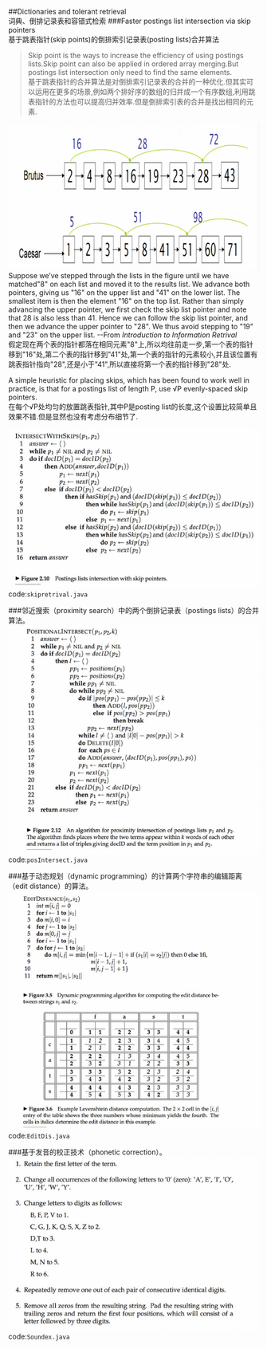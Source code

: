 ##Dictionaries and tolerant retrieval<br>词典、倒排记录表和容错式检索
###Faster postings list intersection via skip pointers<br>基于跳表指针(skip points)的倒排索引记录表(posting lists)合并算法 
>Skip point is the ways to increase the efficiency of using postings lists.Skip point can also be applied in ordered array merging.But postings list intersection only need to find the same elements.<br>
>基于跳表指针的合并算法是对倒排索引记录表的合并的一种优化.但其实可以运用在更多的场景,例如两个排好序的数组的归并成一个有序数组,利用跳表指针的方法也可以提高归并效率.但是倒排索引表的合并是找出相同的元素.

![About](fig1.png)<br>
Suppose we’ve stepped through the lists in the figure until we have matched"8"   on each list and moved it to the results list. We advance both pointers, giving us "16" on the upper list and "41" on the lower list. The smallest item is then the element "16" on the top list. Rather than simply advancing the upper pointer, we first check the skip list pointer and note that 28 is also less than 41. Hence we can follow the skip list pointer, and then we advance the upper pointer to "28". We thus avoid stepping to "19" and "23" on the upper list. --From *Introduction to Information Retrival*<br>
假定现在两个表的指针都落在相同元素"8"上,所以均往前走一步,第一个表的指针移到"16"处,第二个表的指针移到"41"处,第一个表的指针的元素较小,并且该位置有跳表指针指向"28",还是小于"41",所以直接将第一个表的指针移到"28"处.

A simple heuristic for placing skips, which has been found to work well in practice, is that for a postings list of length P, use √P evenly-spaced skip pointers.<br>
在每个√P处均匀的放置跳表指针,其中P是posting list的长度,这个设置比较简单且效果不错.但是显然也没有考虑分布细节了.

![About](fig2.png)<br>
code:`skipretrival.java`

###邻近搜索（proximity search）中的两个倒排记录表（postings lists）的合并算法。
![About](fig3.png)<br>
code:`posIntersect.java`

###基于动态规划（dynamic programming）的计算两个字符串的编辑距离（edit distance）的算法。
![About](fig4.png)<br>
code:`EditDis.java`

###基于发音的校正技术（phonetic correction）。
![About](fig5.png)<br>
code:`Soundex.java`